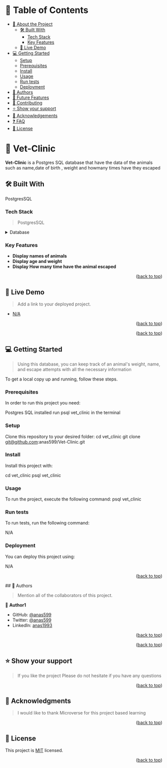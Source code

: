 # 📗 Table of Contents

- [📖 About the Project](#about-project)
  - [🛠 Built With](#built-with)
    - [Tech Stack](#tech-stack)
    - [Key Features](#key-features)
  - [🚀 Live Demo](#live-demo)
- [💻 Getting Started](#getting-started)
  - [Setup](#setup)
  - [Prerequisites](#prerequisites)
  - [Install](#install)
  - [Usage](#usage)
  - [Run tests](#run-tests)
  - [Deployment](#triangular_flag_on_post-deployment)
- [👥 Authors](#authors)
- [🔭 Future Features](#future-features)
- [🤝 Contributing](#contributing)
- [⭐️ Show your support](#support)
- [🙏 Acknowledgements](#acknowledgements)
- [❓ FAQ](#faq)
- [📝 License](#license)

# 📖 Vet-Clinic <a name="about-project"></a>

**Vet-Clinic** is a Postgres SQL database that have the data of the animals such as name,date of birth , weight and howmany times have they escaped

## 🛠 Built With <a name="built-with"></a>
PostgresSQL
### Tech Stack <a name="tech-stack"></a>

> PostgresSQL


<details>
<summary>Database</summary>
  <ul>
    <li><a href="https://www.postgresql.org/">PostgreSQL</a></li>
  </ul>
</details>

### Key Features <a name="key-features"></a>


- **Display names of animals**
- **Display age and weight**
- **Display How many time have the animal escaped**

<p align="right">(<a href="#readme-top">back to top</a>)</p>


## 🚀 Live Demo <a name="live-demo"></a>

> Add a link to your deployed project.

- [N/A]()

<p align="right">(<a href="#readme-top">back to top</a>)</p>

<p align="right">(<a href="#readme-top">back to top</a>)</p>


## 💻 Getting Started <a name="getting-started"></a>

> Using this database, you can keep track of an animal's weight, name, and escape attempts with all the necessary information

To get a local copy up and running, follow these steps.

### Prerequisites

In order to run this project you need:

Postgres SQL installed
run psql vet_clinic in the terminal

### Setup

Clone this repository to your desired folder:
  cd vet_clinic
  git clone git@github.com:anas599/Vet-Clinic.git

### Install

Install this project with:

  cd vet_clinic
  psql vet_clinic


### Usage

To run the project, execute the following command:
  psql vet_clinic


### Run tests

To run tests, run the following command:

N/A

### Deployment

You can deploy this project using:

N/A

<p align="right">(<a href="#readme-top">back to top</a>)</p>## 👥 Authors <a name="authors"></a>

> Mention all of the collaborators of this project.

👤 **Author1**

- GitHub: [@anas599](https://github.com/anas599)
- Twitter: [@anas599](https://twitter.com/anas599)
- LinkedIn: [anas1993](https://linkedin.com/in/anas1993)
<p align="right">(<a href="#readme-top">back to top</a>)</p>



<p align="right">(<a href="#readme-top">back to top</a>)</p>

## ⭐️ Show your support <a name="support"></a>

> If you like the project Please do not hesitate if you have any questions

<p align="right">(<a href="#readme-top">back to top</a>)</p>

## 🙏 Acknowledgments <a name="acknowledgements"></a>

> I would like to thank Microverse for this project based learning

<p align="right">(<a href="#readme-top">back to top</a>)</p>

## 📝 License <a name="license"></a>

This project is [MIT](./LICENSE) licensed.

<p align="right">(<a href="#readme-top">back to top</a>)</p>
